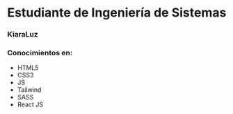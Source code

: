 ﻿<h1>Estudiante de Ingeniería de Sistemas</h1>
<h3>KiaraLuz</h3>
<h3>Conocimientos en: </h3>
<ul>
  <li>HTML5</li>
  <li>CSS3</li>
  <li>JS</li>
  <li>Tailwind</li>
  <li>SASS</li>
  <li>React JS</li>
</ul>
